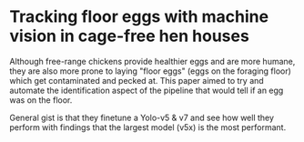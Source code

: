 # Tracking floor eggs with machine vision in cage-free hen houses

Although free-range chickens provide healthier eggs and are more humane, they are also more prone to laying "floor eggs" (eggs on the foraging floor) which get contaminated and pecked at. This paper aimed to try and automate the identification aspect of the pipeline that would tell if an egg was on the floor.

General gist is that they finetune a Yolo-v5 & v7 and see how well they perform with findings that the largest model (v5x) is the most performant.